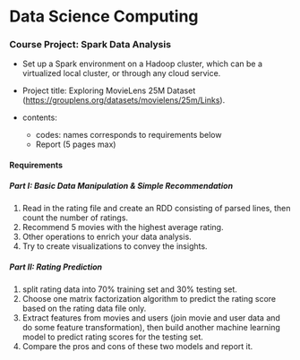 # Data Science Computing 

### Course Project: Spark Data Analysis

- Set up a Spark environment on a Hadoop cluster, which can be a virtualized local cluster, or through any cloud service.

- Project title: Exploring MovieLens 25M Dataset (https://grouplens.org/datasets/movielens/25m/Links).

- contents: 
    - codes: names corresponds to requirements below
    - Report (5 pages max)

#### Requirements

##### Part I: Basic Data Manipulation & Simple Recommendation

1. Read in the rating file and create an RDD consisting of parsed lines, then count the number of ratings.
2. Recommend 5 movies with the highest average rating.
3. Other operations to enrich your data analysis.
4. Try to create visualizations to convey the insights.

##### Part II: Rating Prediction

1. split rating data into 70% training set and 30% testing set.
2. Choose one matrix factorization algorithm to predict the rating score based on the rating data file only.
3. Extract features from movies and users (join movie and user data and do some feature transformation), then build another machine learning model to predict rating scores for the testing set.
4. Compare the pros and cons of these two models and report it.
